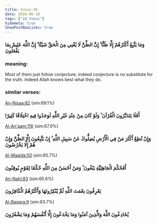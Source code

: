 ```yaml
---
title: Yunus:36
date: 2016-06-30
tags: ["10.Yunus"]
hidemeta: true 
ShowPostNavLinks: true 
---
```

### وَمَا يَتَّبِعُ أَكْثَرُهُمْ إِلَّا ظَنًّا ۚ إِنَّ الظَّنَّ لَا يُغْنِي مِنَ الْحَقِّ شَيْئًا ۚ إِنَّ اللَّهَ عَلِيمٌ بِمَا يَفْعَلُونَ
### meaning: 
Most of them just follow conjecture; indeed conjecture is no substitute for the truth. Indeed Allah knows best what they do.
### similar verses: 

[An-Nisaa:82](/4/82) (sim:69.1%)

### أَفَلَا يَتَدَبَّرُونَ الْقُرْآنَ ۚ وَلَوْ كَانَ مِنْ عِنْدِ غَيْرِ اللَّهِ لَوَجَدُوا فِيهِ اخْتِلَافًا كَثِيرًا

[Al-An'aam:116](/6/116) (sim:67.9%)

### وَإِنْ تُطِعْ أَكْثَرَ مَنْ فِي الْأَرْضِ يُضِلُّوكَ عَنْ سَبِيلِ اللَّهِ ۚ إِنْ يَتَّبِعُونَ إِلَّا الظَّنَّ وَإِنْ هُمْ إِلَّا يَخْرُصُونَ

[Al-Maaida:50](/5/50) (sim:65.7%)

### أَفَحُكْمَ الْجَاهِلِيَّةِ يَبْغُونَ ۚ وَمَنْ أَحْسَنُ مِنَ اللَّهِ حُكْمًا لِقَوْمٍ يُوقِنُونَ

[An-Nahl:83](/16/83) (sim:65.6%)

### يَعْرِفُونَ نِعْمَتَ اللَّهِ ثُمَّ يُنْكِرُونَهَا وَأَكْثَرُهُمُ الْكَافِرُونَ

[Al-Baqara:9](/2/9) (sim:63.7%)

### يُخَادِعُونَ اللَّهَ وَالَّذِينَ آمَنُوا وَمَا يَخْدَعُونَ إِلَّا أَنْفُسَهُمْ وَمَا يَشْعُرُونَ
